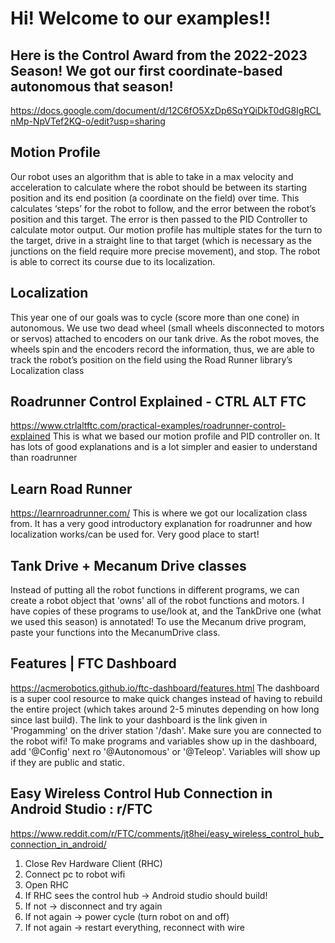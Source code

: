 # Hi! Welcome to our examples!!

## Here is the Control Award from the 2022-2023 Season! We got our first coordinate-based autonomous that season!
https://docs.google.com/document/d/12C6fO5XzDp6SqYQiDkT0dG8IgRCLnMp-NpVTef2KQ-o/edit?usp=sharing

## Motion Profile
Our robot uses an algorithm that is able to take in a max velocity and acceleration to calculate 
where the robot should be between its starting position and its end position (a coordinate on the field) over time. 
This calculates ‘steps’ for the robot to follow, and the error between the robot’s position and this target. 
The error is then passed to the PID Controller to calculate motor output. Our motion profile has multiple states 
for the turn to the target, drive in a straight line to that target (which is necessary as the junctions on the 
field require more precise movement), and stop. The robot is able to correct its course due to its localization.

## Localization
This year one of our goals was to cycle (score more than one cone) in autonomous. We use two dead wheel
(small wheels disconnected to motors or servos) attached to encoders on our tank drive. As the robot moves, 
the wheels spin and the encoders record the information, thus, we are able to track the robot’s position 
on the field using the Road Runner library’s Localization class

## Roadrunner Control Explained - CTRL ALT FTC
https://www.ctrlaltftc.com/practical-examples/roadrunner-control-explained
This is what we based our motion profile and PID controller on. It has lots of good explanations and is
a lot simpler and easier to understand than roadrunner

## Learn Road Runner
https://learnroadrunner.com/
This is where we got our localization class from. It has a very good introductory explanation for roadrunner
and how localization works/can be used for. Very good place to start!

## Tank Drive + Mecanum Drive classes
Instead of putting all the robot functions in different programs, we can create a robot object that 'owns'
all of the robot functions and motors. I have copies of these programs to use/look at, and the TankDrive one
(what we used this season) is annotated! To use the Mecanum drive program, paste your functions into the
MecanumDrive class.

## Features | FTC Dashboard
https://acmerobotics.github.io/ftc-dashboard/features.html
The dashboard is a super cool resource to make quick changes instead of having to rebuild the entire project
(which takes around 2-5 minutes depending on how long since last build). The link to your dashboard is the
link given in 'Progamming' on the driver station '/dash'. Make sure you are connected to the robot wifi!
To make programs and variables show up in the dashboard, add '@Config' next ro '@Autonomous' or '@Teleop'.
Variables will show up if they are public and static.

## Easy Wireless Control Hub Connection in Android Studio : r/FTC
https://www.reddit.com/r/FTC/comments/jt8hei/easy_wireless_control_hub_connection_in_android/
1) Close Rev Hardware Client (RHC)
2) Connect pc to robot wifi
3) Open RHC
4) If RHC sees the control hub → Android studio should build!
5) If not → disconnect and try again
6) If not again → power cycle (turn robot on and off)
7) If not again → restart everything, reconnect with wire